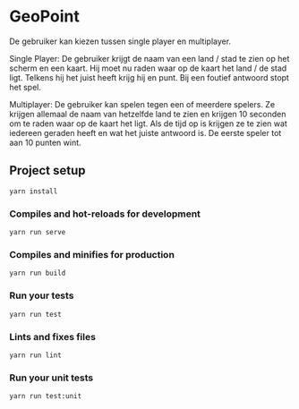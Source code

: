 # GeoPoint


De gebruiker kan kiezen tussen single player en multiplayer.

Single Player: De gebruiker krijgt de naam van een land / stad te zien op het scherm en een kaart. Hij moet nu raden waar op de kaart het land / de stad ligt. Telkens hij het juist heeft krijg hij en punt. Bij een foutief antwoord stopt het spel.

Multiplayer: De gebruiker kan spelen tegen een of meerdere spelers. Ze krijgen allemaal de naam van hetzelfde land te zien en krijgen 10 seconden om te raden waar op de kaart het ligt. Als de tijd op is krijgen ze te zien wat iedereen geraden heeft en wat het juiste antwoord is. De eerste speler tot aan 10 punten wint.
## Project setup

```
yarn install
```


### Compiles and hot-reloads for development

```
yarn run serve
```


### Compiles and minifies for production

```
yarn run build
```
### Run your tests

```
yarn run test
```


### Lints and fixes files

```
yarn run lint
```


### Run your unit tests

```
yarn run test:unit
```
